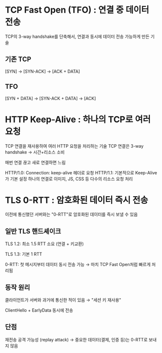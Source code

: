 # TCP Fast Open (TFO) : 연결 중 데이터 전송 

TCP의 3-way handshake를 단축해서, 연결과 동시에 데이터 전송 가능하게 만든 기술

## 기존 TCP
[SYN] → [SYN-ACK] → [ACK + DATA]

## TFO 
[SYN + DATA] → [SYN-ACK + DATA] → [ACK]


# HTTP Keep-Alive : 하나의 TCP로 여러 요청

TCP 연결을 재사용하여 여러 HTTP 요청을 처리하는 기술 
TCP 연결은 3-way handshake → 시간+리소스 소비

매번 연결 끊고 새로 연결하면 느림

HTTP/1.0: Connection: keep-alive 헤더로 요청
HTTP/1.1: 기본적으로 Keep-Alive가 기본 설정
하나의 연결로 이미지, JS, CSS 등 다수의 리소스 요청 처리  


# TLS 0-RTT : 암호화된 데이터 즉시 전송
이전에 통신했던 서버와는 "0-RTT"로 암호화된 데이터를 즉시 보낼 수 있음

## 일반 TLS 핸드셰이크
TLS 1.2: 최소 1.5 RTT 소요 (연결 + 키교환)

TLS 1.3: 기본 1 RTT

0-RTT: 첫 메시지부터 데이터 동시 전송 가능
→ 마치 TCP Fast Open처럼 빠르게 처리됨

## 동작 원리
클라이언트가 서버와 과거에 통신한 적이 있음 → "세션 키 재사용"

ClientHello + EarlyData 동시에 전송

## 단점
재전송 공격 가능성 (replay attack)
→ 중요한 데이터(결제, 인증 등)는 0-RTT로 보내지 않음